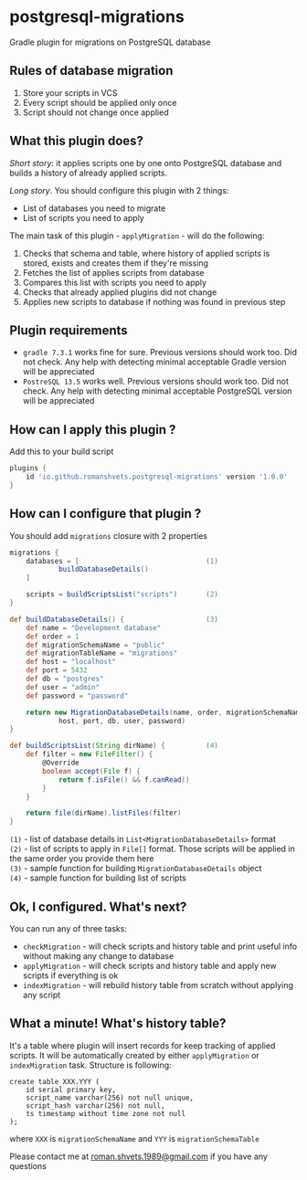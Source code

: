 # postgresql-migrations
Gradle plugin for migrations on PostgreSQL database

## Rules of database migration
1. Store your scripts in VCS
2. Every script should be applied only once
3. Script should not change once applied

## What this plugin does?
*Short story*: it applies scripts one by one onto PostgreSQL database and builds a history of already applied scripts.

*Long story*. You should configure this plugin with 2 things:
- List of databases you need to migrate
- List of scripts you need to apply

The main task of this plugin - `applyMigration` - will do the following:
1. Checks that schema and table, where history of applied scripts is stored, exists and creates them if they're missing
2. Fetches the list of applies scripts from database
3. Compares this list with scripts you need to apply
4. Checks that already applied plugins did not change
5. Applies new scripts to database if nothing was found in previous step

## Plugin requirements
- `gradle 7.3.1` works fine for sure. Previous versions should work too. Did not check. Any help with detecting minimal acceptable Gradle version will be appreciated
- `PostreSQL 13.5` works well. Previous versions should work too. Did not check. Any help with detecting minimal acceptable PostgreSQL version will be appreciated

## How can I apply this plugin ?
Add this to your build script

```groovy
plugins {
    id 'io.github.romanshvets.postgresql-migrations' version '1.0.0'
}
```

## How can I configure that plugin ?
You should add `migrations` closure with 2 properties


```groovy
migrations {
    databases = [                               (1)
            buildDatabaseDetails()
    ]

    scripts = buildScriptsList("scripts")       (2)
}

def buildDatabaseDetails() {                    (3)
    def name = "Development database"
    def order = 1
    def migrationSchemaName = "public"
    def migrationTableName = "migrations"
    def host = "localhost"
    def port = 5432
    def db = "postgres"
    def user = "admin"
    def password = "password"

    return new MigrationDatabaseDetails(name, order, migrationSchemaName, migrationTableName,
            host, port, db, user, password)
}

def buildScriptsList(String dirName) {          (4)
    def filter = new FileFilter() {
        @Override
        boolean accept(File f) {
            return f.isFile() && f.canRead()
        }
    }

    return file(dirName).listFiles(filter)
}
```

`(1)` - list of database details in `List<MigrationDatabaseDetails>` format  
`(2)` - list of scripts to apply in `File[]` format. Those scripts will be applied in the same order you provide them here  
`(3)` - sample function for building `MigrationDatabaseDetails` object  
`(4)` - sample function for building list of scripts

## Ok, I configured. What's next? 
You can run any of three tasks:
- `checkMigration` - will check scripts and history table and print useful info without making any change to database
- `applyMigration` - will check scripts and history table and apply new scripts if everything is ok
- `indexMigration` - will rebuild history table from scratch without applying any script

## What a minute! What's history table?
It's a table where plugin will insert records for keep tracking of applied scripts. It will be automatically created by either `applyMigration` or `indexMigration`  task. Structure is following:
```roomsql
create table XXX.YYY (
    id serial primary key,
    script_name varchar(256) not null unique,
    script_hash varchar(256) not null,
    ts timestamp without time zone not null
);
```
where
`XXX` is `migrationSchemaName` and `YYY` is `migrationSchemaTable`

Please contact me at <roman.shvets.1989@gmail.com> if you have any questions
